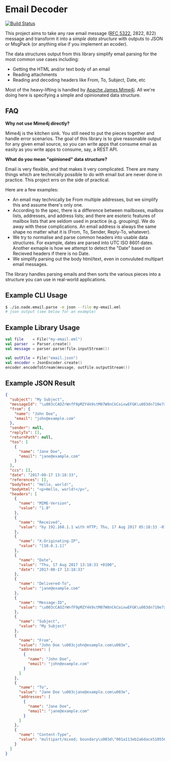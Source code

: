 Email Decoder
=============

[![Build Status](https://travis-ci.org/chroder/kotlin-email-parser.svg?branch=master)](https://travis-ci.org/chroder/kotlin-email-parser)

This project aims to take any raw email message ([RFC 5322](https://tools.ietf.org/html/rfc5322), 2822, 822)
message and transform it into a _simple data structure_ with outputs to JSON or MsgPack
(or anything else if you implement an ecoder).

The data structures output from this library simplify email parsing for the most common use cases including:

* Getting the HTML and/or text body of an email
* Reading attachments
* Reading and decoding headers like From, To, Subject, Date, etc

Most of the heavy-lifting is handled by [Apache James Mime4j](http://james.apache.org/mime4j/index.html). All we're
doing here is specifying a simple and opinionated data structure.

FAQ
---

**Why not use Mime4j directly?**

Mime4j is the kitchen sink. You still need to put the pieces together and handle error scenarios. The goal of this
library is to give reasonable output for any given email source, so you can write apps that consume email as easily
as you write apps to consume, say, a REST API.

**What do you mean "opinioned" data structure?**

Email is very flexible, and that makes it very complicated. There are many things which are technically possible to
do with email but are never done in practice. This project errs on the side of practical.

Here are a few examples:

* An email may technically be From multiple addresses, but we simplify this and assume there's only one.
* According to the spec, there is a difference between mailboxes, mailbox lists, addresses, and address lists; and
there are esoteric features of mailbox lists that are seldom used in practice (e.g. grouping). We do away with these
complications. An email address is always the same shape no matter what it is (From, To, Sender, Reply-To, whatever).
* We try to normalise and parse common headers into usable data structures. For example, dates are parsed into UTC ISO 8601 dates.
Another exmaple is how we attempt to detect the "Date" based on Recieved headers if there is no Date.
* We simplify parsing out the body html/text, even in convuluted multipart email messages.

The library handles parsing emails and then sorts the various pieces into a structure you can use in real-world
applications.

Example CLI Usage
-----------------

```bash
$ ./io.nade.email.parse -m json --file my-email.eml
# json output (see below for an example)
```

Example Library Usage
---------------------

```kotlin
val file    = File("my-email.eml")
val parser  = Parser.create()
val message = parser.parse(file.inputStream())

val outFile = File("email.json")
val encoder = JsonEncoder.create()
encoder.encodeToStream(message, outFile.outputStream())
```

Example JSON Result
-------------------

```json
{
  "subject": "My Subject",
  "messageId": "\u003cCAOZrWnfF9pMZY4k9stM07W8nCkCoixwEFGK\u003dn710e7xw\u003dd49tw@example.com\u003e",
  "from": {
    "name": "John Doe",
    "email": "john@example.com"
  },
  "sender": null,
  "replyTo": [],
  "returnPath": null,
  "tos": [
    {
      "name": "Jane Doe",
      "email": "jane@example.com"
    }
  ],
  "ccs": [],
  "date": "2017-08-17 13:18:33",
  "references": [],
  "bodyText": "Hello, world!",
  "bodyHtml": "<p>Hello, world!</p>",
  "headers": [
    {
      "name": "MIME-Version",
      "value": "1.0"
    },
    {
      "name": "Received",
      "value": "by 192.168.1.1 with HTTP; Thu, 17 Aug 2017 05:18:33 -0700 (PDT)"
    },
    {
      "name": "X-Originating-IP",
      "value": "[10.0.1.1]"
    },
    {
      "name": "Date",
      "value": "Thu, 17 Aug 2017 13:18:33 +0100",
      "date": "2017-08-17 13:18:33"
    },
    {
      "name": "Delivered-To",
      "value": "jane@example.com"
    },
    {
      "name": "Message-ID",
      "value": "\u003cCAOZrWnfF9pMZY4k9stM07W8nCkCoixwEFGK\u003dn710e7xw\u003dd49tw@example.com\u003e"
    },
    {
      "name": "Subject",
      "value": "My Subject"
    },
    {
      "name": "From",
      "value": "John Doe \u003cjohn@example.com\u003e",
      "addresses": [
        {
          "name": "John Doe",
          "email": "john@example.com"
        }
      ]
    },
    {
      "name": "To",
      "value": "Jane Doe \u003cjane@example.com\u003e",
      "addresses": [
        {
          "name": "Jane Doe",
          "email": "jane@example.com"
        }
      ]
    },
    {
      "name": "Content-Type",
      "value": "multipart/mixed; boundary\u003d\"001a113eb2a6dace510556f2022f\""
    }
  ]
}
```